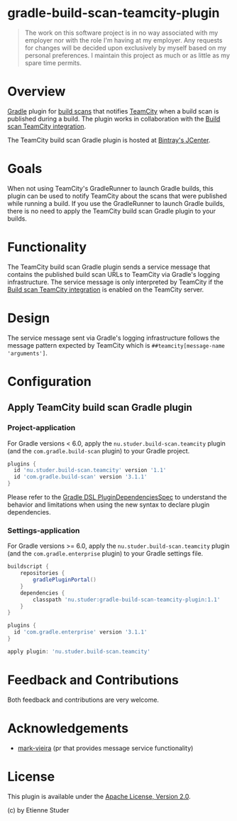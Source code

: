 gradle-build-scan-teamcity-plugin
=================================

> The work on this software project is in no way associated with my employer nor with the role I'm having at my employer. Any requests for changes will be decided upon exclusively by myself based on my personal preferences. I maintain this project as much or as little as my spare time permits.

# Overview

[Gradle](http://www.gradle.org) plugin for [build scans](https://scans.gradle.com/) that notifies [TeamCity](https://www.jetbrains.com/teamcity/) when
a build scan is published during a build. The plugin works in collaboration with the [Build scan TeamCity integration](https://github.com/etiennestuder/teamcity-build-scan-plugin).

The TeamCity build scan Gradle plugin is hosted at [Bintray's JCenter](https://bintray.com/etienne/gradle-plugins/gradle-build-scan-teamcity-plugin).

# Goals

When not using TeamCity's GradleRunner to launch Gradle builds, this plugin can be used to notify TeamCity about the scans that were published while
running a build. If you use the GradleRunner to launch Gradle builds, there is no need to apply the TeamCity build scan Gradle plugin to your builds.

# Functionality

The TeamCity build scan Gradle plugin sends a service message that contains the published build scan URLs to TeamCity via Gradle's logging infrastructure. The service
message is only interpreted by TeamCity if the [Build scan TeamCity integration](https://github.com/etiennestuder/teamcity-build-scan-plugin) is enabled
on the TeamCity server.

# Design

The service message sent via Gradle's logging infrastructure follows the message pattern expected by TeamCity which is `##teamcity[message-name 'arguments']`.

# Configuration

## Apply TeamCity build scan Gradle plugin

### Project-application

For Gradle versions < 6.0, apply the `nu.studer.build-scan.teamcity` plugin (and the `com.gradle.build-scan` plugin) to your Gradle project.

```groovy
plugins {
  id 'nu.studer.build-scan.teamcity' version '1.1'
  id 'com.gradle.build-scan' version '3.1.1'
}
```

Please refer to the [Gradle DSL PluginDependenciesSpec](http://www.gradle.org/docs/current/dsl/org.gradle.plugin.use.PluginDependenciesSpec.html) to
understand the behavior and limitations when using the new syntax to declare plugin dependencies.

### Settings-application

For Gradle versions >= 6.0, apply the `nu.studer.build-scan.teamcity` plugin (and the `com.gradle.enterprise` plugin) to your Gradle settings file.

```groovy
buildscript {
    repositories {
        gradlePluginPortal()
    }
    dependencies {
        classpath 'nu.studer:gradle-build-scan-teamcity-plugin:1.1'
    }
}

plugins {
  id 'com.gradle.enterprise' version '3.1.1'
}

apply plugin: 'nu.studer.build-scan.teamcity'
```

# Feedback and Contributions

Both feedback and contributions are very welcome.

# Acknowledgements

+ [mark-vieira](https://github.com/mark-vieira) (pr that provides message service functionality)

# License

This plugin is available under the [Apache License, Version 2.0](http://www.apache.org/licenses/LICENSE-2.0.html).

(c) by Etienne Studer
